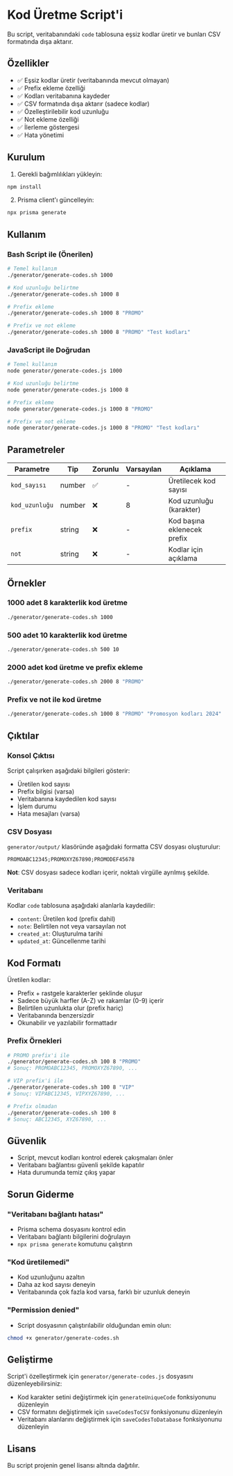 # Kod Üretme Script'i

Bu script, veritabanındaki `code` tablosuna eşsiz kodlar üretir ve bunları CSV formatında dışa aktarır.

## Özellikler

- ✅ Eşsiz kodlar üretir (veritabanında mevcut olmayan)
- ✅ Prefix ekleme özelliği
- ✅ Kodları veritabanına kaydeder
- ✅ CSV formatında dışa aktarır (sadece kodlar)
- ✅ Özelleştirilebilir kod uzunluğu
- ✅ Not ekleme özelliği
- ✅ İlerleme göstergesi
- ✅ Hata yönetimi

## Kurulum

1. Gerekli bağımlılıkları yükleyin:
```bash
npm install
```

2. Prisma client'ı güncelleyin:
```bash
npx prisma generate
```

## Kullanım

### Bash Script ile (Önerilen)

```bash
# Temel kullanım
./generator/generate-codes.sh 1000

# Kod uzunluğu belirtme
./generator/generate-codes.sh 1000 8

# Prefix ekleme
./generator/generate-codes.sh 1000 8 "PROMO"

# Prefix ve not ekleme
./generator/generate-codes.sh 1000 8 "PROMO" "Test kodları"
```

### JavaScript ile Doğrudan

```bash
# Temel kullanım
node generator/generate-codes.js 1000

# Kod uzunluğu belirtme
node generator/generate-codes.js 1000 8

# Prefix ekleme
node generator/generate-codes.js 1000 8 "PROMO"

# Prefix ve not ekleme
node generator/generate-codes.js 1000 8 "PROMO" "Test kodları"
```

## Parametreler

| Parametre | Tip | Zorunlu | Varsayılan | Açıklama |
|-----------|-----|---------|------------|----------|
| `kod_sayısı` | number | ✅ | - | Üretilecek kod sayısı |
| `kod_uzunluğu` | number | ❌ | 8 | Kod uzunluğu (karakter) |
| `prefix` | string | ❌ | - | Kod başına eklenecek prefix |
| `not` | string | ❌ | - | Kodlar için açıklama |

## Örnekler

### 1000 adet 8 karakterlik kod üretme
```bash
./generator/generate-codes.sh 1000
```

### 500 adet 10 karakterlik kod üretme
```bash
./generator/generate-codes.sh 500 10
```

### 2000 adet kod üretme ve prefix ekleme
```bash
./generator/generate-codes.sh 2000 8 "PROMO"
```

### Prefix ve not ile kod üretme
```bash
./generator/generate-codes.sh 1000 8 "PROMO" "Promosyon kodları 2024"
```

## Çıktılar

### Konsol Çıktısı
Script çalışırken aşağıdaki bilgileri gösterir:
- Üretilen kod sayısı
- Prefix bilgisi (varsa)
- Veritabanına kaydedilen kod sayısı
- İşlem durumu
- Hata mesajları (varsa)

### CSV Dosyası
`generator/output/` klasöründe aşağıdaki formatta CSV dosyası oluşturulur:

```
PROMOABC12345;PROMOXYZ67890;PROMODEF45678
```

**Not**: CSV dosyası sadece kodları içerir, noktalı virgülle ayrılmış şekilde.

### Veritabanı
Kodlar `code` tablosuna aşağıdaki alanlarla kaydedilir:
- `content`: Üretilen kod (prefix dahil)
- `note`: Belirtilen not veya varsayılan not
- `created_at`: Oluşturulma tarihi
- `updated_at`: Güncellenme tarihi

## Kod Formatı

Üretilen kodlar:
- Prefix + rastgele karakterler şeklinde oluşur
- Sadece büyük harfler (A-Z) ve rakamlar (0-9) içerir
- Belirtilen uzunlukta olur (prefix hariç)
- Veritabanında benzersizdir
- Okunabilir ve yazılabilir formattadır

### Prefix Örnekleri

```bash
# PROMO prefix'i ile
./generator/generate-codes.sh 100 8 "PROMO"
# Sonuç: PROMOABC12345, PROMOXYZ67890, ...

# VIP prefix'i ile
./generator/generate-codes.sh 100 8 "VIP"
# Sonuç: VIPABC12345, VIPXYZ67890, ...

# Prefix olmadan
./generator/generate-codes.sh 100 8
# Sonuç: ABC12345, XYZ67890, ...
```

## Güvenlik

- Script, mevcut kodları kontrol ederek çakışmaları önler
- Veritabanı bağlantısı güvenli şekilde kapatılır
- Hata durumunda temiz çıkış yapar

## Sorun Giderme

### "Veritabanı bağlantı hatası"
- Prisma schema dosyasını kontrol edin
- Veritabanı bağlantı bilgilerini doğrulayın
- `npx prisma generate` komutunu çalıştırın

### "Kod üretilemedi"
- Kod uzunluğunu azaltın
- Daha az kod sayısı deneyin
- Veritabanında çok fazla kod varsa, farklı bir uzunluk deneyin

### "Permission denied"
- Script dosyasının çalıştırılabilir olduğundan emin olun:
```bash
chmod +x generator/generate-codes.sh
```

## Geliştirme

Script'i özelleştirmek için `generator/generate-codes.js` dosyasını düzenleyebilirsiniz:

- Kod karakter setini değiştirmek için `generateUniqueCode` fonksiyonunu düzenleyin
- CSV formatını değiştirmek için `saveCodesToCSV` fonksiyonunu düzenleyin
- Veritabanı alanlarını değiştirmek için `saveCodesToDatabase` fonksiyonunu düzenleyin

## Lisans

Bu script projenin genel lisansı altında dağıtılır.
